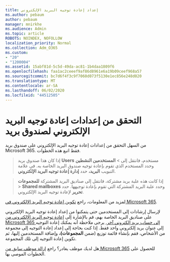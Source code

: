 ```yaml
---
title: إعداد إعادة توجيه البريد الإلكتروني
ms.author: pebaum
author: pebaum
manager: mnirkhe
ms.audience: Admin
ms.topic: article
ROBOTS: NOINDEX, NOFOLLOW
localization_priority: Normal
ms.collection: Adm_O365
ms.custom:
- "20"
- "1200004"
ms.assetid: 15abf81d-5c5d-49da-ac81-1b4daa1809f6
ms.openlocfilehash: faa1ac2ceeef9af86d8961e6a19b09ceef968a57
ms.sourcegitcommit: bc7d6f4f3c9f7060d073f5130e1ec856e248d020
ms.translationtype: MT
ms.contentlocale: ar-SA
ms.lasthandoff: 06/02/2020
ms.locfileid: "44512505"
---
```

# <a name="check-the-email-forwarding-settings-for-a-mailbox"></a>التحقق من إعدادات إعادة توجيه البريد الإلكتروني لصندوق بريد

من السهل التحقق من إعدادات إعادة توجيه البريد الإلكتروني على صندوق بريد Microsoft 365. فقط اتبع هذه الخطوات.
  
> إذا كان هذا صندوق بريد **Users** مستخدم، فانتقل إلى \> **المستخدمين النشطين** وحدد المستخدم الذي تقوم بإعادة توجيه صندوق البريد الخاصة به. في علامة التبويب **البريد،** حدد **إدارة إعادة توجيه البريد الإلكتروني**.

> إذا كانت هذه علبة بريد مشتركة، فانتقل إلى صناديق البريد المشتركة **للمجموعات** \> **Shared mailboxes** وحدد علبة البريد المشتركة التي تقوم بإعادة توجيهها. حدد **تحرير** لإعادة توجيه البريد الإلكتروني.

لمزيد من المعلومات، راجع [تكوين إعادة توجيه البريد الإلكتروني في Microsoft 365](https://docs.microsoft.com/microsoft-365/admin/email/configure-email-forwarding).
  
لإرسال إرشادات إلى المستخدمين حتى يتمكنوا من إعداد إعادة توجيه البريد الإلكتروني على صناديق البريد الخاصة بهم، قم بالإشارة إلى [إعادة توجيه البريد الإلكتروني من Microsoft 365 إلى حساب بريد إلكتروني آخر.](https://support.office.com/article/Forward-email-from-Office-365-to-another-email-account-1ed4ee1e-74f8-4f53-a174-86b748ff6a0e) يرجى ملاحظة أنه يمكنك إعادة التوجيه إلى عنوان بريد إلكتروني واحد فقط. إذا كنت بحاجة إلى إعداد إعادة التوجيه إلى مجموعة من الأشخاص، فقم بإنشاء قائمة توزيع (ضمن **المجموعات)،** وإضافة المستخدمين إليها، ثم تكوين إعادة التوجيه إلى تلك المجموعة.
  
هل لديك موظف يغادر؟ راجع [إزالة موظف سابق من Microsoft 365](https://docs.microsoft.com/microsoft-365/admin/add-users/remove-former-employee) للحصول على الخطوات الموصى بها.